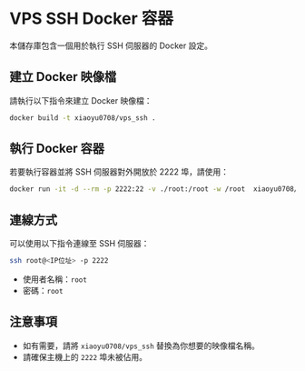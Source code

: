 # VPS SSH Docker 容器

本儲存庫包含一個用於執行 SSH 伺服器的 Docker 設定。

## 建立 Docker 映像檔

請執行以下指令來建立 Docker 映像檔：

```bash
docker build -t xiaoyu0708/vps_ssh .
```

## 執行 Docker 容器

若要執行容器並將 SSH 伺服器對外開放於 2222 埠，請使用：

```bash
docker run -it -d --rm -p 2222:22 -v ./root:/root -w /root  xiaoyu0708/vps_ssh
```

## 連線方式

可以使用以下指令連線至 SSH 伺服器：

```bash
ssh root@<IP位址> -p 2222
```

- 使用者名稱：`root`
- 密碼：`root`

## 注意事項

- 如有需要，請將 `xiaoyu0708/vps_ssh` 替換為你想要的映像檔名稱。
- 請確保主機上的 `2222` 埠未被佔用。
